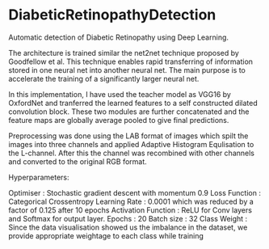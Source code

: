 # DiabeticRetinopathyDetection
Automatic detection of Diabetic Retinopathy using Deep Learning.

The architecture is trained similar the net2net technique proposed by Goodfellow et al. This technique enables rapid transferring of information stored in one neural net into another neural net. The main purpose is to accelerate the training of a significantly larger neural net.

In this implementation, I have used the teacher model as VGG16 by OxfordNet and tranferred the learned features to a self constructed dilated convolution block. These two modules are further concatenated and the feature maps are globally average pooled to give final predictions.

Preprocessing was done using the LAB format of images which spilt the images into three channels and applied Adaptive Histogram Equlisation to the L-channel. After this the channel was recombined with other channels and converted to the original RGB format.

Hyperparameters:

Optimiser           : Stochastic gradient descent with momentum 0.9
Loss Function       : Categorical Crossentropy 
Learning Rate       : 0.0001 which was reduced by a factor of 0.125 after 10 epochs
Activation Function : ReLU for Conv layers and Softmax for output layer.
Epochs              : 20
Batch size          : 32
Class Weight        : Since the data visualisation showed us the imbalance in the dataset, we provide appropriate                                     weightage to each class while training
